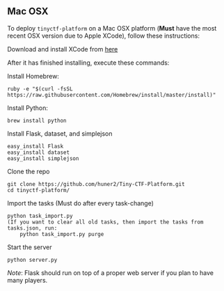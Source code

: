 Mac OSX
----------

To deploy `tinyctf-platform` on a Mac OSX platform (**Must** have the most recent OSX version due to Apple XCode), follow these instructions:

Download and install XCode from [here](https://itunes.apple.com/us/app/xcode/id497799835?ls=1&mt=12)

After it has finished installing, execute these commands:

Install Homebrew:

    ruby -e "$(curl -fsSL https://raw.githubusercontent.com/Homebrew/install/master/install)"
    
Install Python:

    brew install python
    
Install Flask, dataset, and simplejson

    easy_install Flask
    easy_install dataset
    easy_install simplejson

Clone the repo

    git clone https://github.com/huner2/Tiny-CTF-Platform.git
    cd tinyctf-platform/
    
Import the tasks (Must do after every task-change)

    python task_import.py
    (If you want to clear all old tasks, then import the tasks from tasks.json, run:
        python task_import.py purge
    
Start the server

    python server.py
    
*Note*: Flask should run on top of a proper web server if you plan to have many players.
